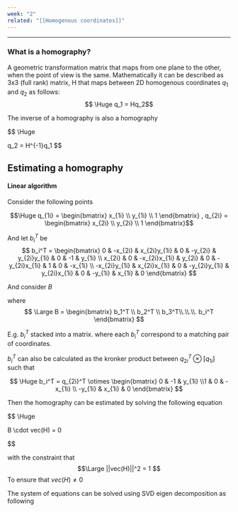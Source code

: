 ```yaml
---
week: "2"
related: "[[Homogenous coordinates]]"
---
```



---
### What is a homography?

A  geometric transformation matrix that maps from one plane to the other, when the point of view is the same. Mathematically it can be described as 3x3 (full rank) matrix, H that maps between 2D homogenous coordinates $q_1$ and $q_2$ as follows: 
$$
\Huge 
q_1 = Hq_2$$


The inverse of a homography is also a homography 

$$ \Huge

q_2 = H^{-1}q_1 $$


## Estimating a homography 

#### Linear algorithm 

Consider the following points

$$\Huge q_{1i} = \begin{bmatrix} x_{1i} \\ y_{1i} \\ 1 \end{bmatrix} , q_{2i} = \begin{bmatrix} x_{2i} \\ y_{2i} \\ 1 \end{bmatrix}$$

And let $b_i^T$  be 
$$  b_i^T =
\begin{bmatrix}
0 & -x_{2i} & x_{2i}y_{1i} & 0 & -y_{2i} & y_{2i}y_{1i} & 0 & -1 & y_{1i} \\
x_{2i} & 0 & -x_{2i}x_{1i} & y_{2i} & 0 & -y_{2i}x_{1i} & 1 & 0 & -x_{1i} \\
-x_{2i}y_{1i} & x_{2i}x_{1i} & 0 & -y_{2i}y_{1i} & y_{2i}x_{1i} & 0 & -y_{1i} & x_{1i} & 0
\end{bmatrix}
 $$



And consider $B$ 

where $$ \Large B = \begin{bmatrix} b_1^T \\  b_2^T \\ b_3^T\\.\\.\\. b_i^T \end{bmatrix} $$

E.g. $b_i^T$ stacked into a matrix.  where each $b_i^T$ correspond to a matching pair of coordinates.


$b_i^T$ can also be calculated as the kronker product between $q_{2i}^T \otimes [q_{1i}]$ such that 

$$ \Huge 
b_i^T = q_{2i}^T \otimes \begin{bmatrix} 0 & -1 & y_{1i} \\1 & 0 & -x_{1i} \\ -y_{1i} & x_{1i} & 0 \end{bmatrix}
$$


Then the homography can be estimated by solving the following equation 

$$ \Huge 

B \cdot vec(H) = 0 

$$

with the constraint that  $$\Large ||vec(H)||^2 = 1 $$
To ensure that $vec(H)\neq 0$


The system of equations can be solved using SVD eigen decomposition as following

